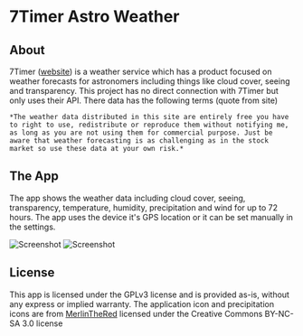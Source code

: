 7Timer Astro Weather
=============

About
-------------
7Timer ([website](http://7timer.com)) is a weather service which has a product focused on weather forecasts for astronomers including things like cloud cover, seeing and transparency. This project has no direct connection with 7Timer but only uses their API. There data has the following terms (quote from site)

    *The weather data distributed in this site are entirely free you have to right to use, redistribute or reproduce them without notifying me, as long as you are not using them for commercial purpose. Just be aware that weather forecasting is as challenging as in the stock market so use these data at your own risk.*

The App
-------------
The app shows the weather data including cloud cover, seeing, transparency, temperature, humidity, precipitation and wind for up to 72 hours. The app uses the device it's GPS location or it can be set manually in the settings. 

![Screenshot](http://matshofman.nl/wp-content/uploads/2012/01/7Timer-WP7-1-480x198.png) ![Screenshot](http://matshofman.nl/wp-content/uploads/2012/01/7Timer-WP7-3-480x198.png)

License
-------------
This app is licensed under the GPLv3 license and is provided as-is, without any express or implied warranty. The application icon and precipitation icons are from [MerlinTheRed](http://merlinthered.deviantart.com/) licensed under the Creative Commons BY-NC-SA 3.0 license
